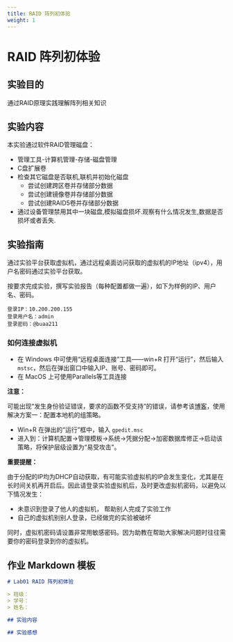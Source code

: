 ```yaml
---
title: RAID 阵列初体验
weight: 1
---
```

# RAID 阵列初体验

## 实验目的

通过RAID原理实践理解阵列相关知识

## 实验内容

本实验通过软件RAID管理磁盘：

- 管理工具-计算机管理-存储-磁盘管理
- C盘扩展卷
- 检查其它磁盘是否联机,联机并初始化磁盘
  - 尝试创建跨区卷并存储部分数据
  - 尝试创建镜像卷并存储部分数据
  - 尝试创建RAID5卷并存储部分数据
- 通过设备管理禁用其中一块磁盘,模拟磁盘损坏.观察有什么情况发生,数据是否损坏或者丢失.

## 实验指南

通过实验平台获取虚拟机，通过远程桌面访问获取的虚拟机的IP地址（ipv4），用户名密码通过实验平台获取。

按要求完成实验，撰写实验报告（每种配置都做一遍），如下为样例的IP、用户名、密码。

```
登录IP：10.200.200.155
登录用户名：admin
登录密码：@buaa211
```

### 如何连接虚拟机

- 在 Windows 中可使用“远程桌面连接”工具——win+R 打开“运行”，然后输入 `mstsc`，然后在弹出窗口中输入IP、账号、密码即可。
- 在 MacOS 上可使用Parallels等工具连接

**注意：**

可能出现“发生身份验证错误，要求的函数不受支持”的错误，请参考该[博客](https://blog.csdn.net/qq_35206244/article/details/84104995)，使用解决方案一：配置本地机的组策略。

- Win+R 在弹出的“运行”框中，输入 `gpedit.msc`
- 进入到：计算机配置->管理模板->系统->凭据分配->加密数据库修正->启动该策略，将保护层级设置为“易受攻击"。

**重要提醒：**

由于分配的IP均为DHCP自动获取，有可能实验虚拟机的IP会发生变化，尤其是在长时间关机再开启后。因此请登录实验虚拟机后，及时更改虚拟机密码，以避免以下情况发生：

- 未意识到登录了他人的虚拟机， 帮助别人完成了实验工作
- 自己的虚拟机别别人登录，已经做完的实验被破坏

同时，虚拟机密码请设置非常用敏感密码。因为助教在帮助大家解决问题时往往需要你的密码登录到你的虚拟机。

## 作业 Markdown 模板

```markdown
# Lab01 RAID 阵列初体验

> 班级：
> 学号：
> 姓名：

## 实验内容

## 实验感想

```
